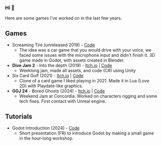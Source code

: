 ### Hi 👋

Here are some games I've worked on in the last few years. 

## Games

- Screaming Tire (unreleased 2019) - [Code](https://github.com/CGagnier/Screaming-Tires/tree/master)
    - The idea was a car game that you would drive with your voice, we faced some issues with the microphone input and didn't finish it. 3D game made in Godot, with assets created in Blender. 
- **Dive Jam 2** - Into the depth (2019) - [Itch.io](https://dimble.itch.io/into-the-depths) | [Code](https://github.com/CGagnier/divejam2-into-the-depths)
    - Weeklong jam, made all assets, and code (C#) using Unity
- Six Card Golf (2021) - [Itch.io](https://dimble.itch.io/six-card-golf) | [Code](https://github.com/CGagnier/six-card-golf)
    - Clone of a card game I liked playing in 2021. Made it in Lua (Love 2D) with Playdate-like graphics.
- **GGJ 24** - Bored Ghosts (2024) - [Itch.io](https://jere1862.itch.io/bored-ghost) | [Code](https://github.com/jere1862/Overscope2024) 
    - Weekend Jam at Concordia. Worked on characters rigging and some tech fixes. First contact with Unreal engine.

## Tutorials

- Godot Introduction (2024) - [Code](https://github.com/CGagnier/atelier-intro-godot)
    - Short presentation (FR) to introduce Godot by making a small game in the hour-long workshop.